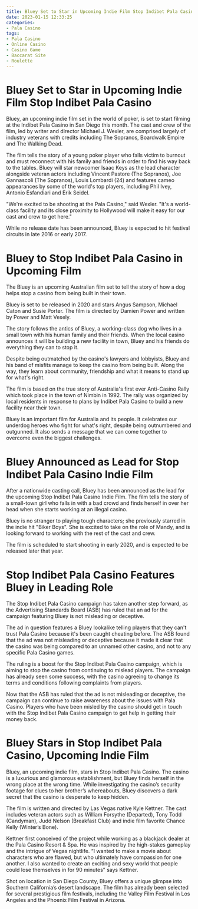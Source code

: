 ```yaml
---
title: Bluey Set to Star in Upcoming Indie Film Stop Indibet Pala Casino
date: 2023-01-15 12:33:25
categories:
- Pala Casino
tags:
- Pala Casino
- Online Casino
- Casino Game
- Baccarat Site
- Roulette
---
```



#  Bluey Set to Star in Upcoming Indie Film Stop Indibet Pala Casino

Bluey, an upcoming indie film set in the world of poker, is set to start filming at the Indibet Pala Casino in San Diego this month. The cast and crew of the film, led by writer and director Michael J. Wexler, are comprised largely of industry veterans with credits including The Sopranos, Boardwalk Empire and The Walking Dead.

The film tells the story of a young poker player who falls victim to burnout and must reconnect with his family and friends in order to find his way back to the tables. Bluey will star newcomer Isaac Keys as the lead character alongside veteran actors including Vincent Pastore (The Sopranos), Joe Gannascoli (The Sopranos), Louis Lombardi (24) and features cameo appearances by some of the world's top players, including Phil Ivey, Antonio Esfandiari and Erik Seidel.

"We're excited to be shooting at the Pala Casino," said Wexler. "It's a world-class facility and its close proximity to Hollywood will make it easy for our cast and crew to get here."

While no release date has been announced, Bluey is expected to hit festival circuits in late 2016 or early 2017.

#  Bluey to Stop Indibet Pala Casino in Upcoming Film

The Bluey is an upcoming Australian film set to tell the story of how a dog helps stop a casino from being built in their town.

Bluey is set to be released in 2020 and stars Angus Sampson, Michael Caton and Susie Porter. The film is directed by Damien Power and written by Power and Matt Vesely.

The story follows the antics of Bluey, a working-class dog who lives in a small town with his human family and their friends. When the local casino announces it will be building a new facility in town, Bluey and his friends do everything they can to stop it.

Despite being outmatched by the casino's lawyers and lobbyists, Bluey and his band of misfits manage to keep the casino from being built. Along the way, they learn about community, friendship and what it means to stand up for what's right.

The film is based on the true story of Australia's first ever Anti-Casino Rally which took place in the town of Nimbin in 1992. The rally was organized by local residents in response to plans by Indibet Pala Casino to build a new facility near their town.

Bluey is an important film for Australia and its people. It celebrates our underdog heroes who fight for what's right, despite being outnumbered and outgunned. It also sends a message that we can come together to overcome even the biggest challenges.

#  Bluey Announced as Lead for Stop Indibet Pala Casino Indie Film 

After a nationwide casting call, Bluey has been announced as the lead for the upcoming Stop Indibet Pala Casino Indie Film. The film tells the story of a small-town girl who falls in with a bad crowd and finds herself in over her head when she starts working at an illegal casino. 

Bluey is no stranger to playing tough characters; she previously starred in the indie hit "Biker Boys". She is excited to take on the role of Mandy, and is looking forward to working with the rest of the cast and crew.

The film is scheduled to start shooting in early 2020, and is expected to be released later that year.

#  Stop Indibet Pala Casino Features Bluey in Leading Role 

The Stop Indibet Pala Casino campaign has taken another step forward, as the Advertising Standards Board (ASB) has ruled that an ad for the campaign featuring Bluey is not misleading or deceptive.

The ad in question features a Bluey lookalike telling players that they can't trust Pala Casino because it's been caught cheating before. The ASB found that the ad was not misleading or deceptive because it made it clear that the casino was being compared to an unnamed other casino, and not to any specific Pala Casino games.

The ruling is a boost for the Stop Indibet Pala Casino campaign, which is aiming to stop the casino from continuing to mislead players. The campaign has already seen some success, with the casino agreeing to change its terms and conditions following complaints from players.

Now that the ASB has ruled that the ad is not misleading or deceptive, the campaign can continue to raise awareness about the issues with Pala Casino. Players who have been misled by the casino should get in touch with the Stop Indibet Pala Casino campaign to get help in getting their money back.

#  Bluey Stars in Stop Indibet Pala Casino, Upcoming Indie Film

Bluey, an upcoming indie film, stars in Stop Indibet Pala Casino. The casino is a luxurious and glamorous establishment, but Bluey finds herself in the wrong place at the wrong time. While investigating the casino’s security footage for clues to her brother’s whereabouts, Bluey discovers a dark secret that the casino is desperate to keep hidden.

The film is written and directed by Las Vegas native Kyle Kettner. The cast includes veteran actors such as William Forsythe (Departed), Tony Todd (Candyman), Judd Nelson (Breakfast Club) and indie film favorite Chance Kelly (Winter’s Bone).

Kettner first conceived of the project while working as a blackjack dealer at the Pala Casino Resort & Spa. He was inspired by the high-stakes gameplay and the intrigue of Vegas nightlife. “I wanted to make a movie about characters who are flawed, but who ultimately have compassion for one another. I also wanted to create an exciting and sexy world that people could lose themselves in for 90 minutes” says Kettner.

Shot on location in San Diego County, Bluey offers a unique glimpse into Southern California’s desert landscape. The film has already been selected for several prestigious film festivals, including the Valley Film Festival in Los Angeles and the Phoenix Film Festival in Arizona.
